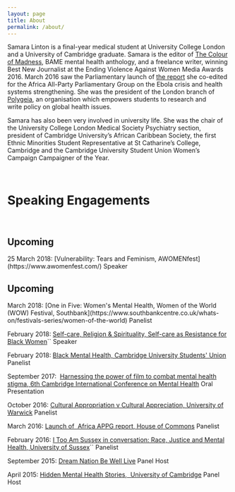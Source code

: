 ```yaml
---
layout: page
title: About
permalink: /about/
---
```


Samara Linton is a final-year medical student at University College London and a University of Cambridge graduate. Samara is the editor of [The Colour of Madness](http://samaralinton.com/the-colour-of-madness/), BAME mental health anthology, and a freelance writer, winning Best New Journalist at the Ending Violence Against Women Media Awards 2016. March 2016 saw the Parliamentary launch of [the report](http://www.royalafricansociety.org/appg-reports) she co-edited for the Africa All-Party Parliamentary Group on the Ebola crisis and health systems strengthening. She was the president of the London branch of [Polygeia](http://www.polygeia.com/), an organisation which empowers students to research and write policy on global health issues.

Samara has also been very involved in university life. She was the chair of the University College London Medical Society Psychiatry section, president of Cambridge University’s African Caribbean Society, the first Ethnic Minorities Student Representative at St Catharine’s College, Cambridge and the Cambridge University Student Union Women’s Campaign Campaigner of the Year.

<br>
<h1><strong>Speaking Engagements</strong></h1>
&nbsp;
<h2>Upcoming</h2>
25 March 2018: [Vulnerability: Tears and Feminism, AWOMENfest](https://www.awomenfest.com/) Speaker

<h2>Upcoming</h2>
March 2018: [One in Five: Women's Mental Health, Women of the World (WOW) Festival, Southbank](https://www.southbankcentre.co.uk/whats-on/festivals-series/women-of-the-world) Panelist

February 2018: [Self-care, Religion &amp; Spirituality, Self-care as Resistance for Black Women](https://racereflections.co.uk/2018/01/15/self-care-as-resistance-for-black-women-learning-healing-organising/amp/?__twitter_impression=true)`` Speaker

February 2018: [Black Mental Health, Cambridge University Students' Union](https://www.facebook.com/events/142242736450194/) Panelist

September 2017:  [Harnessing the power of film to combat mental health stigma, 6th Cambridge International Conference on Mental Health](http://www.bcmhr-cu.org/Conference2017">) Oral Presentation

October 2016: [Cultural Appropriation v Cultural Appreciation, University of Warwick](https://www.facebook.com/events/327392564280094/) Panelist

March 2016: [Launch of  Africa APPG report, House of Commons](https://www.eventbrite.co.uk/e/africa-appg-polygeia-report-launch-lessons-from-ebola-affected-communities-tickets-21057627932) Panelist

February 2016: [I Too Am Sussex in conversation: Race, Justice and Mental Health, University of Sussex](https://www.facebook.com/events/588595211289222/?ref=1&amp;action_history=%5B%7B%22surface%22%3A%22permalink%22%2C%22mechanism%22%3A%22surface%22%2C%22extra_data%22%3A%5B%5D%7D%5D)`` Panelist

September 2015: [Dream Nation Be Well Live](http://dreamnation.co.uk/be-well-live/) Panel Host

April 2015: [Hidden Mental Health Stories,  University of Cambridge](http://www.varsity.co.uk/comment/8549) Panel Host
